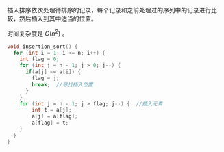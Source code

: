 插入排序依次处理待排序的记录，每个记录和之前处理过的序列中的记录进行比较，然后插入到其中适当的位置。

时间复杂度是 $O(n^2)$ 。

```cpp
void insertion_sort() {
  for (int i = 1; i <= n; i++) {
    int flag = 0;
    for (int j = n - 1; j > 0; j--) {
      if(a[j] <= a[i]) {
        flag = j;
        break;  //寻找插入位置
      }
    }
    for (int j = n - 1; j > flag; j--) {  //插入元素
        int t = a[j];
        a[j] = a[flag];
        a[flag] = t;
    }
  }
}
```

